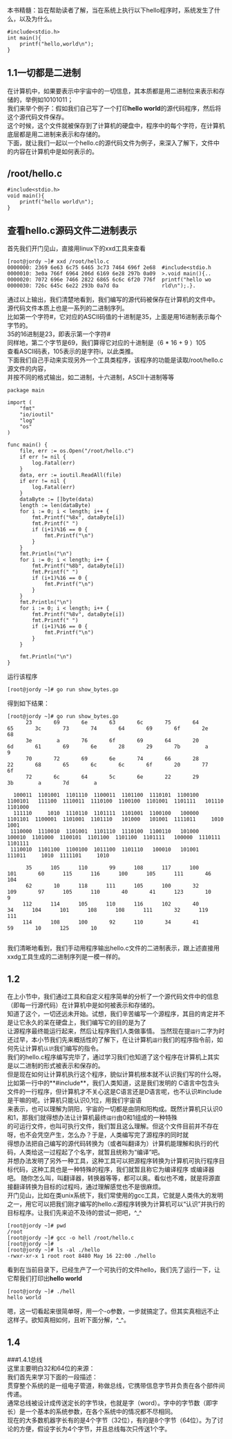 本书精髓：旨在帮助读者了解，当在系统上执行以下hello程序时，系统发生了什么，以及为什么。         
```      
#include<stdio.h>    
int main(){
    printf("hello,world\n");
}
```


## 1.1一切都是二进制    
在计算机中，如果要表示中宇宙中的一切信息，其本质都是用二进制位来表示和存储的，举例如10101011；      
我们来举个例子：假如我们自己写了一个打印**hello world**的源代码程序，然后将这个源代码文件保存。    
这个时候，这个文件就被保存到了计算机的硬盘中，程序中的每个字符，在计算机底层都是用二进制来表示和存储的。        
下面，就让我们一起以一个hello.c的源代码文件为例子，来深入了解下，文件中的内容在计算机中是如何表示的。        

## /root/hello.c  
```
#include<stdio.h>
void main(){
    printf("hello world\n");
}
``` 
## 查看hello.c源码文件二进制表示   
首先我们开门见山，直接用linux下的xxd工具来查看      
```             
[root@jordy ~]# xxd /root/hello.c       
0000000: 2369 6e63 6c75 6465 3c73 7464 696f 2e68  #include<stdio.h      
0000010: 3e0a 766f 6964 206d 6169 6e28 297b 0a09  >.void main(){..            
0000020: 7072 696e 7466 2822 6865 6c6c 6f20 776f  printf("hello wo        
0000030: 726c 645c 6e22 293b 0a7d 0a              rld\n");.}.    

```
通过以上输出，我们清楚地看到，我们编写的源代码被保存在计算机的文件中。       
源代码文件本质上也是一系列的二进制序列。        
比如第一个字符#，它对应的ASCII码值的十进制是35，上面是用16进制表示每个字节的。          
35的16进制是23，即表示第一个字符#        
同样地，第二个字节是69，我们算得它对应的十进制是（6 * 16 + 9 ）105         
查看ASCII码表，105表示的是字符i，以此类推。        
下面我们自己手动来实现另外一个工具类程序，该程序的功能是读取/root/hello.c源文件的内容，        
并按不同的格式输出，如二进制，十六进制，ASCII十进制等等            
```        
package main    
     
import (    
    "fmt"
    "io/ioutil"
    "log"
    "os"
)

func main() {
    file, err := os.Open("/root/hello.c")
    if err != nil {
        log.Fatal(err)
    }
    data, err := ioutil.ReadAll(file)
    if err != nil {
        log.Fatal(err)
    }
    dataByte := []byte(data)
    length := len(dataByte)
    for i := 0; i < length; i++ {
        fmt.Printf("%8x", dataByte[i])
        fmt.Printf(" ")
        if (i+1)%16 == 0 {
            fmt.Printf("\n")
        }
    }
    fmt.Println("\n")
    for i := 0; i < length; i++ {
        fmt.Printf("%8b", dataByte[i])
        fmt.Printf(" ")
        if (i+1)%16 == 0 {
            fmt.Printf("\n")
        }
    }
    fmt.Println("\n")
    for i := 0; i < length; i++ {
        fmt.Printf("%8v", dataByte[i])
        fmt.Printf(" ")
        if (i+1)%16 == 0 {
            fmt.Printf("\n")
        }
    }

    fmt.Println("\n")
}

```
运行该程序
```
[root@jordy ~]# go run show_bytes.go
```
得到如下结果：
```
[root@jordy ~]# go run show_bytes.go 
      23       69       6e       63       6c       75       64       65       3c       73       74       64       69       6f       2e       68 
      3e        a       76       6f       69       64       20       6d       61       69       6e       28       29       7b        a        9 
      70       72       69       6e       74       66       28       22       68       65       6c       6c       6f       20       77       6f 
      72       6c       64       5c       6e       22       29       3b        a       7d        a 

  100011  1101001  1101110  1100011  1101100  1110101  1100100  1100101   111100  1110011  1110100  1100100  1101001  1101111   101110  1101000 
  111110     1010  1110110  1101111  1101001  1100100   100000  1101101  1100001  1101001  1101110   101000   101001  1111011     1010     1001 
 1110000  1110010  1101001  1101110  1110100  1100110   101000   100010  1101000  1100101  1101100  1101100  1101111   100000  1110111  1101111 
 1110010  1101100  1100100  1011100  1101110   100010   101001   111011     1010  1111101     1010 

      35      105      110       99      108      117      100      101       60      115      116      100      105      111       46      104 
      62       10      118      111      105      100       32      109       97      105      110       40       41      123       10        9 
     112      114      105      110      116      102       40       34      104      101      108      108      111       32      119      111 
     114      108      100       92      110       34       41       59       10      125       10 


```
我们清晰地看到，我们手动用程序输出hello.c文件的二进制表示，跟上述直接用xxdg工具生成的二进制序列是一模一样的。      
## 1.2   
在上小节中，我们通过工具和自定义程序简单的分析了一个源代码文件中的信息（即每一行源代码）在计算机中是如何被表示和存储的。   
知道了这个，一切还远未开始。试想，我们辛苦编写一个源程序，其目的肯定并不是让它永久的呆在硬盘上，我们编写它的目的是为了    
让源程序最终能运行起来，然后让程序我们人类做事情。
当然现在提`运行`二字为时还过早，本小节我们先来概括性的了解下，在让计算机`运行`我们的程序指令前，如何先让计算机`认识`我们编写的指令。    
我们的hello.c程序编写完毕了，通过学习我们也知道了这个程序在计算机上其实是以二进制的形式被表示和保存的。  
但是现在如何让计算机执行这个程序，貌似计算机根本就不认识我们写的什么呀。比如第一行中的**#include**，我们人类知道，这是我们发明的
C语言中包含头文件的一行程序，但计算机才不关心这是C语言还是D语言呢，也不认识#include是干嘛的呢。计算机只能认识0,1位，用我们宇宙语  
来表示，也可以理解为阴阳，宇宙的一切都是由阴和阳构成。既然计算机只认识0和1，那我们就得想办法让计算机最终`运行`由0和1组成的一种特殊   
的可运行文件，也叫可执行文件，我们暂且这么理解。但这个文件目前并不存在呀，也不会凭空产生，怎么办？于是，人类编写完了源程序的同时就  
得想办法把自己编写的源代码转换为（或者叫翻译为）计算机能理解和执行的代码，人类给这一过程起了个名字，就暂且统称为“编译”吧。  
并想办法发明了另外一种工具，这种工具可以把源程序转换为计算机可执行程序目标代码，这种工具也是一种特殊的程序，我们就暂且称它为编译程序
或编译器吧。 随你怎么叫，叫翻译器，转换器等等，都可以奥。看似也不难，就是将源直接翻译转换为目标的过程吗，通过理解感觉也不是很麻烦。   
开门见山，比如在类unix系统下，我们常使用的gcc工具，它就是人类伟大的发明之一，用它可以把我们刚才编写的hello.c源程序转换为计算机可以“认识”并执行的目标程序。让我们先来迫不及待的尝试一把吧，^_^         
```    
[root@jordy ~]# pwd   
/root    
[root@jordy ~]# gcc -o hell /root/hello.c    
[root@jordy ~]#     
[root@jordy ~]# ls -al ./hello
-rwxr-xr-x 1 root root 8480 May 16 22:00 ./hello   
```      
看到在当前目录下，已经生产了一个可执行的文件hello，我们先了运行一下，让它帮我们打印出**hello world**  
```
[root@jordy ~]# ./hell
hello world 
```    
嗯，这一切看起来很简单呀，用一个-o参数，一步就搞定了。但其实真相远不止这样子。欲知真相如何，且听下面分解，^_^。      

                

  


## 1.4   
###1.4.1总线   
这里主要明白32和64位的来源：   
我们首先来学习下面的一段描述：    
贯穿整个系统的是一组电子管道，称做总线，它携带信息字节并负责在各个部件间传递。               
通常总线被设计成传送定长的字节块，也就是字（word）。字中的字节数（即字长）是一个基本的系统参数，在各个系统中的情况都不尽相同。      
现在的大多数机器字长有的是4个字节（32位），有的是8个字节（64位）。为了讨论的方便，假设字长为4个字节，并且总线每次只传送1个字。     
  

